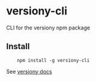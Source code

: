 versiony-cli
============

CLI for the versiony npm package

Install
-------

```
    npm install -g versiony-cli
```

See [versiony docs](https://github.com/radubrehar/versiony/blob/master/README.md#cli)
